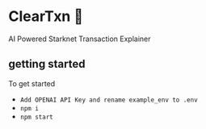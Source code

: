 # ClearTxn 🔎
AI Powered Starknet Transaction Explainer

## getting started

To get started

- `Add OPENAI API Key and rename example_env to .env`
- `npm i`
- `npm start`
